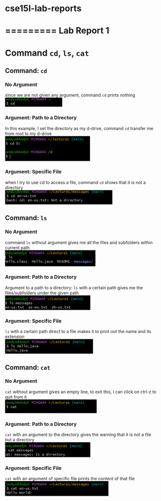 # cse15l-lab-reports
=========
Lab Report 1
=========
# Command `cd`, `ls`, `cat`

## Command: `cd`

### No Argument
since we are not given any argument, command `cd` prints nothing
<br>![Image](https://github.com/andycv587/cse15l-lab-reports/blob/main/Screenshot%202024-04-02%20102403.png)

### Argument: Path to a Directory
In this example, I set the directory as my d-drive, command `cd` transfer me from root to my d-drive 
<br>![Image](https://github.com/andycv587/cse15l-lab-reports/blob/main/Screenshot%202024-04-02%20102453.png)

### Argument: Specific File
when I try to use cd to access a file, command `cd` shows that it is not a directory
<br>![Image](https://github.com/andycv587/cse15l-lab-reports/blob/main/Screenshot%202024-04-02%20111338.png)

## Command: `ls`

### No Argument
command `ls` without argument gives me all the files and subfolders within current path
<br>![Image](https://github.com/andycv587/cse15l-lab-reports/blob/main/Screenshot%202024-04-02%20102814.png)

### Argument: Path to a Directory
Argument to a path to a directory: `ls` with a certain path gives me the files/subfolders under the given path
<br>![Image](https://github.com/andycv587/cse15l-lab-reports/blob/main/Screenshot%202024-04-02%20102920.png)

### Argument: Specific File
`ls` with a certain path direct to a file makes it to print out the name and its extension
<br>![Image](https://github.com/andycv587/cse15l-lab-reports/blob/main/Screenshot%202024-04-02%20103037.png)

## Command: `cat`

### No Argument
`cat` without argument gives an empty line, to exit this, I can click on ctrl-z to quit from it
<br>![Image](https://github.com/andycv587/cse15l-lab-reports/blob/main/Screenshot%202024-04-02%20103245.png)

### Argument: Path to a Directory
`cat` with an argument to the directory gives the warning that it is not a file but a directory
<br>![Image](https://github.com/andycv587/cse15l-lab-reports/blob/main/Screenshot%202024-04-02%20103348.png)

### Argument: Specific File
`cat` with an argument of specific file prints the content of that file
<br>![Image](https://github.com/andycv587/cse15l-lab-reports/blob/main/Screenshot%202024-04-02%20103424.png)
  
